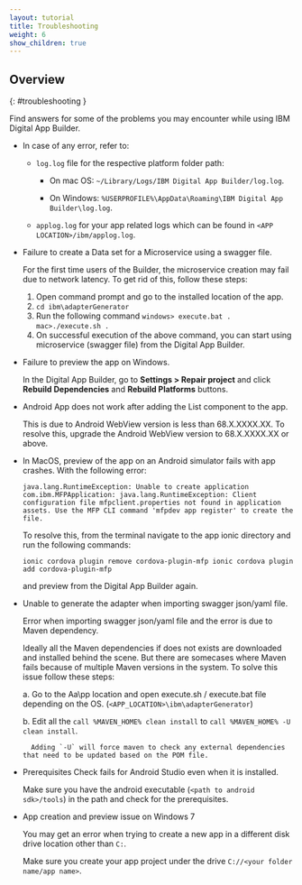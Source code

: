 ```yaml
---
layout: tutorial
title: Troubleshooting
weight: 6
show_children: true
---
```

<!-- NLS_CHARSET=UTF-8 -->
## Overview
{: #troubleshooting }

Find answers for some of the problems you may encounter while using IBM Digital App Builder.

* In case of any error, refer to:

    * `log.log` file for the respective platform folder path:

        * On mac OS: `~/Library/Logs/IBM Digital App Builder/log.log`.

        * On Windows: `%USERPROFILE%\AppData\Roaming\IBM Digital App Builder\log.log`.

    * `applog.log` for your app related logs which can be found in `<APP LOCATION>/ibm/applog.log`.

* Failure to create a Data set for a Microservice using a swagger file.

    For the first time users of the Builder, the microservice creation may fail due to network latency.
    To get rid of this, follow these steps:
    1. Open command prompt and go to the installed location of the app.
    2. `cd ibm\adapterGenerator`
    3. Run the following command
        `windows> execute.bat .`
        `mac>./execute.sh .`
    4. On successful execution of the above command, you can start using microservice (swagger file) from the Digital App Builder.

* Failure to preview the app on Windows.

    In the Digital App Builder, go to **Settings > Repair project** and click **Rebuild Dependencies** and **Rebuild Platforms** buttons.

* Android App does not work after adding the List component to the app.

    This is due to Android WebView version is less than 68.X.XXXX.XX. To resolve this, upgrade the Android WebView version to 68.X.XXXX.XX or above.

* In MacOS, preview of the app on an Android simulator fails with app crashes. With the following error:

    `java.lang.RuntimeException: Unable to create application com.ibm.MFPApplication: java.lang.RuntimeException: Client configuration file mfpclient.properties not found in application assets. Use the MFP CLI command 'mfpdev app register' to create the file.`

    To resolve this, from the terminal navigate to the app ionic directory and run the following commands:

    `ionic cordova plugin remove cordova-plugin-mfp
    ionic cordova plugin add cordova-plugin-mfp`

    and preview from the Digital App Builder again.

* Unable to generate the adapter when importing swagger json/yaml file.

    Error when importing swagger json/yaml file and the error is due to Maven dependency.

    Ideally all the Maven dependencies if does not exists are downloaded and installed behind the scene. But there are somecases where Maven fails because of multiple Maven versions in the system. To solve this issue follow these steps:

    a. Go to the Aa\pp location and open execute.sh / execute.bat file depending on the OS. (`<APP_LOCATION>\ibm\adapterGenerator`)

    b. Edit all the `call %MAVEN_HOME% clean install` to `call %MAVEN_HOME% -U clean install`.

        Adding `-U` will force maven to check any external dependencies that need to be updated based on the POM file.

* Prerequisites Check fails for Android Studio even when it is installed.

    Make sure you have the android executable (`<path to android sdk>/tools`) in the path and check for the prerequisites.

* App creation and preview issue on Windows 7

    You may get an error when trying to create a new app in a different disk drive location other than `C:`.

    Make sure you create your app project under the drive `C://<your folder name/app name>`.

